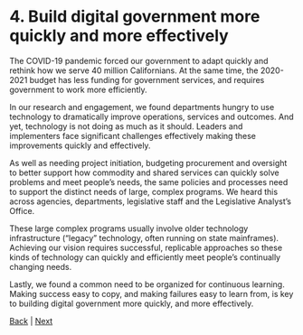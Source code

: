# 4. Build digital government more quickly and more effectively  
The COVID-19 pandemic forced our government to adapt quickly and rethink how we serve 40 million Californians. At the same time, the 2020-2021 budget has less funding for government services, and requires government to work more efficiently. 

In our research and engagement, we found departments hungry to use technology to dramatically improve operations, services and outcomes. And yet, technology is not doing as much as it should. Leaders and implementers face significant challenges effectively making these improvements quickly and effectively. 

As well as needing project initiation, budgeting procurement and oversight to better support how commodity and shared services can quickly solve problems and meet people’s needs, the same policies and processes need to support the distinct needs of large, complex programs. We heard this across agencies, departments, legislative staff and the Legislative Analyst’s Office.  

These large complex programs usually involve older technology infrastructure (“legacy” technology, often running on state mainframes). Achieving our vision requires successful, replicable approaches so these kinds of technology can quickly and efficiently meet people’s continually changing needs. 

Lastly, we found a common need to be organized for continuous learning. Making success easy to copy, and making failures easy to learn from, is key to building digital government more quickly, and more effectively. 

[Back](./goal/three.html) | [Next](./goal/five.html)